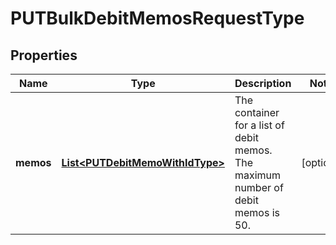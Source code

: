 

# PUTBulkDebitMemosRequestType


## Properties

| Name | Type | Description | Notes |
|------------ | ------------- | ------------- | -------------|
|**memos** | [**List&lt;PUTDebitMemoWithIdType&gt;**](PUTDebitMemoWithIdType.md) | The container for a list of debit memos. The maximum number of debit memos is 50.  |  [optional] |



